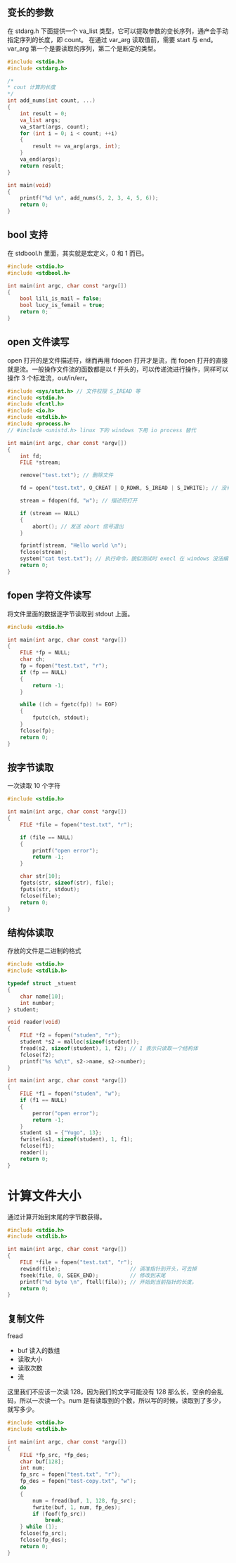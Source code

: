 ## 变长的参数

在 stdarg.h 下面提供一个 va_list 类型，它可以提取参数的变长序列，通产会手动指定序列的长度，即 count。
在通过 var_arg 读取值前，需要 start 与 end。var_arg 第一个是要读取的序列，第二个是断定的类型。

```c
#include <stdio.h>
#include <stdarg.h>

/*
* cout 计算的长度
*/
int add_nums(int count, ...)
{
    int result = 0;
    va_list args;
    va_start(args, count);
    for (int i = 0; i < count; ++i)
    {
        result += va_arg(args, int);
    }
    va_end(args);
    return result;
}

int main(void)
{
    printf("%d \n", add_nums(5, 2, 3, 4, 5, 6));
    return 0;
}
```

## bool 支持

在 stdbool.h 里面，其实就是宏定义，0 和 1 而已。

```c
#include <stdio.h>
#include <stdbool.h>

int main(int argc, char const *argv[])
{
    bool lili_is_mail = false;
    bool lucy_is_femail = true;
    return 0;
}
```

## open 文件读写

open 打开的是文件描述符，继而再用 fdopen 打开才是流，而 fopen 打开的直接就是流。一般操作文件流的函数都是以 f 开头的，可以传递流进行操作，同样可以操作 3 个标准流，out/in/err。

```c
#include <sys/stat.h> // 文件权限 S_IREAD 等
#include <stdio.h>
#include <fcntl.h>
#include <io.h>
#include <stdlib.h>
#include <process.h>
// #include <unistd.h> linux 下的 windows 下用 io process 替代

int main(int argc, char const *argv[])
{
    int fd;
    FILE *stream;

    remove("test.txt"); // 删除文件

    fd = open("test.txt", O_CREAT | O_RDWR, S_IREAD | S_IWRITE); // 没有则创建，所有者具有读写权限

    stream = fdopen(fd, "w"); // 描述符打开

    if (stream == NULL)
    {
        abort(); // 发送 abort 信号退出
    }

    fprintf(stream, "Hello world \n");
    fclose(stream);
    system("cat test.txt"); // 执行命令，貌似测试时 execl 在 windows 没法编译。
    return 0;
}
```

## fopen 字符文件读写

将文件里面的数据逐字节读取到 stdout 上面。

```c
#include <stdio.h>

int main(int argc, char const *argv[])
{
    FILE *fp = NULL;
    char ch;
    fp = fopen("test.txt", "r");
    if (fp == NULL)
    {
        return -1;
    }

    while ((ch = fgetc(fp)) != EOF)
    {
        fputc(ch, stdout);
    }
    fclose(fp);
    return 0;
}
```

## 按字节读取

一次读取 10 个字符

```c
#include <stdio.h>

int main(int argc, char const *argv[])
{
    FILE *file = fopen("test.txt", "r");

    if (file == NULL)
    {
        printf("open error");
        return -1;
    }

    char str[10];
    fgets(str, sizeof(str), file);
    fputs(str, stdout);
    fclose(file);
    return 0;
}
```

## 结构体读取

存放的文件是二进制的格式

```c
#include <stdio.h>
#include <stdlib.h>

typedef struct _stuent
{
    char name[10];
    int number;
} student;

void reader(void)
{
    FILE *f2 = fopen("studen", "r");
    student *s2 = malloc(sizeof(student));
    fread(s2, sizeof(student), 1, f2); // 1 表示只读取一个结构体
    fclose(f2);
    printf("%s %d\t", s2->name, s2->number);
}

int main(int argc, char const *argv[])
{
    FILE *f1 = fopen("studen", "w");
    if (f1 == NULL)
    {
        perror("open error");
        return -1;
    }
    student s1 = {"Yugo", 13};
    fwrite(&s1, sizeof(student), 1, f1);
    fclose(f1);
    reader();
    return 0;
}
```

# 计算文件大小

通过计算开始到末尾的字节数获得。

```c
#include <stdio.h>
#include <stdlib.h>

int main(int argc, char const *argv[])
{
    FILE *file = fopen("test.txt", "r");
    rewind(file);                      // 调准指针到开头，可去掉
    fseek(file, 0, SEEK_END);          // 修改到末尾
    printf("%d byte \n", ftell(file)); // 开始到当前指针的长度。
    return 0;
}
```

## 复制文件

fread

- buf 读入的数组
- 读取大小
- 读取次数
- 流

这里我们不应该一次读 128，因为我们的文字可能没有 128 那么长，空余的会乱码，所以一次读一个。num 是有读取到的个数，所以写的时候，读取到了多少，就写多少。

```c
#include <stdio.h>
#include <stdlib.h>

int main(int argc, char const *argv[])
{
    FILE *fp_src, *fp_des;
    char buf[128];
    int num;
    fp_src = fopen("test.txt", "r");
    fp_des = fopen("test-copy.txt", "w");
    do
    {
        num = fread(buf, 1, 128, fp_src);
        fwrite(buf, 1, num, fp_des);
        if (feof(fp_src))
            break;
    } while (1);
    fclose(fp_src);
    fclose(fp_des);
    return 0;
}
```
